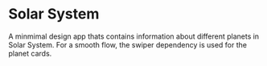 # Solar System

A minmimal design app thats contains information about different planets in Solar System. For a smooth flow, the swiper dependency is used for the planet cards.


